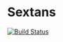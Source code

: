 # Sextans

[![Build Status](https://github.com/simonsteiger/Sextans.jl/actions/workflows/CI.yml/badge.svg?branch=main)](https://github.com/simonsteiger/Sextans.jl/actions/workflows/CI.yml?query=branch%3Amain)
